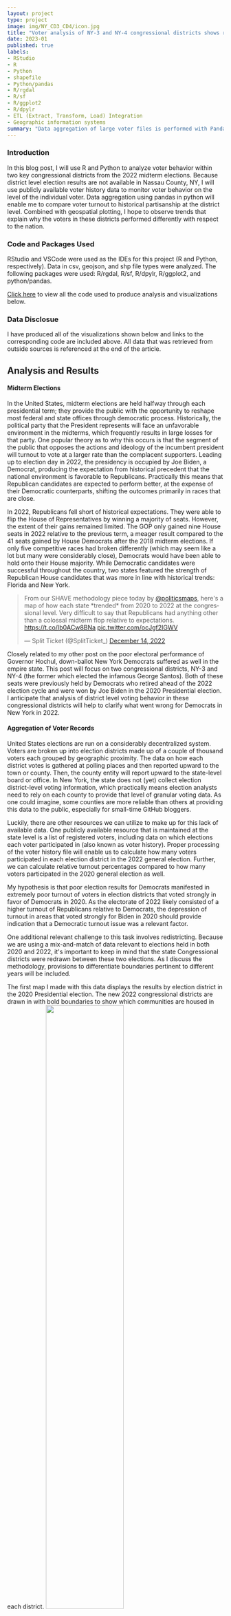 ```yaml
---
layout: project
type: project
image: img/NY_CD3_CD4/icon.jpg
title: "Voter analysis of NY-3 and NY-4 congressional districts shows reduced Democratic turnout in 2022 elections."
date: 2023-01
published: true
labels:
- RStudio
- R
- Python
- shapefile
- Python/pandas
- R/rgdal
- R/sf
- R/ggplot2
- R/dpylr
- ETL (Extract, Transform, Load) Integration
- Geographic information systems
summary: "Data aggregation of large voter files is performed with Pandas and mapped using GIS in R-programming, while intregrating data from pre- and post- 2022 congressional district boundaries to study voter turnout in 2022 midterm elections."
---
```


### Introduction

In this blog post, I will use R and Python to analyze voter behavior within two key congressional districts from the 2022 midterm elections. Because district level election results are not available in Nassau County, NY, I will use publicly available voter history data to monitor voter behavior on the level of the individual voter. Data aggregation using pandas in python will enable me to compare voter turnout to historical partisanship at the district level. Combined with geospatial plotting, I hope to observe trends that explain why the voters in these districts performed differently with respect to the nation.

### Code and Packages Used

RStudio and VSCode were used as the IDEs for this project (R and Python, respectively). Data in csv, geojson, and shp file types were analyzed. The following packages were used: R/rgdal, R/sf, R/dpylr, R/ggplot2, and python/pandas. 

[Click here](https://github.com/scepstein/scepstein.github.io/tree/main/code/NY3_NY4_22) to view all the code used to produce analysis and visualizations below. 

### Data Disclosue

I have produced all of the visualizations shown below and links to the corresponding code are included above. All data that was retrieved from outside sources is referenced at the end of the article. 

## Analysis and Results

#### Midterm Elections

In the United States, midterm elections are held halfway through each presidential term; they provide the public with the opportunity to reshape most federal and state offices through democratic process. Historically, the political party that the President represents will face an unfavorable environment in the midterms, which frequently results in large losses for that party. One popular theory as to why this occurs is that the segment of the public that opposes the actions and ideology of the incumbent president will turnout to vote at a larger rate than the complacent supporters. Leading up to election day in 2022, the presidency is occupied by Joe Biden, a Democrat, producing the expectation from historical precedent that the national environment is favorable to Republicans. Practically this means that Republican candidates are expected to perform better, at the expense of their Democratic counterparts, shifting the outcomes primarily in races that are close. 

In 2022, Republicans fell short of historical expectations. They were able to flip the House of Representatives by winning a majority of seats. However, the extent of their gains remained limited. The GOP only gained nine House seats in 2022 relative to the previous term, a meager result compared to the 41 seats gained by House Democrats after the 2018 midterm elections. If only five competitive races had broken differently (which may seem like a lot but many were considerably close), Democrats would have been able to hold onto their House majority. While Democratic candidates were successful throughout the country, two states featured the strength of Republican House candidates that was more in line with historical trends: Florida and New York. 

<blockquote class="twitter-tweet"><p lang="en" dir="ltr">From our SHAVE methodology piece today by <a href="https://twitter.com/politicsmaps?ref_src=twsrc%5Etfw">@politicsmaps</a>, here&#39;s a map of how each state *trended* from 2020 to 2022 at the congressional level. Very difficult to say that Republicans had anything other than a colossal midterm flop relative to expectations. <a href="https://t.co/Ib0ACw8BNa">https://t.co/Ib0ACw8BNa</a> <a href="https://t.co/ocJgf2IGWV">pic.twitter.com/ocJgf2IGWV</a></p>&mdash; Split Ticket (@SplitTicket_) <a href="https://twitter.com/SplitTicket_/status/1603110848104308742?ref_src=twsrc%5Etfw">December 14, 2022</a></blockquote> <script async src="https://platform.twitter.com/widgets.js" charset="utf-8"></script>

Closely related to my other post on the poor electoral performance of Governor Hochul, down-ballot New York Democrats suffered as well in the empire state. This post will focus on two congressional districts, NY-3 and NY-4 (the former which elected the infamous George Santos). Both of these seats were previously held by Democrats who retired ahead of the 2022 election cycle and were won by Joe Biden in the 2020 Presidential election. I anticipate that analysis of district level voting behavior in these congressional districts will help to clarify what went wrong for Democrats in New York in 2022.

#### Aggregation of Voter Records

United States elections are run on a considerably decentralized system. Voters are broken up into election districts made up of a couple of thousand voters each grouped by geographic proximity. The data on how each district votes is gathered at polling places and then reported upward to the town or county. Then, the county entity will report upward to the state-level board or office. In New York, the state does not (yet) collect election district-level voting information, which practically means election analysts need to rely on each county to provide that level of granular voting data. As one could imagine, some counties are more reliable than others at providing this data to the public, especially for small-time GitHub bloggers.

Luckily, there are other resources we can utilize to make up for this lack of available data. One publicly available resource that is maintained at the state level is a list of registered voters, including data on which elections each voter participated in (also known as voter history). Proper processing of the voter history file will enable us to calculate how many voters participated in each election district in the 2022 general election. Further, we can calculate relative turnout percentages compared to how many voters participated in the 2020 general election as well. 

My hypothesis is that poor election results for Democrats manifested in extremely poor turnout of voters in election districts that voted strongly in favor of Democrats in 2020. As the electorate of 2022 likely consisted of a higher turnout of Republicans relative to Democrats, the depression of turnout in areas that voted strongly for Biden in 2020 should provide indication that a Democratic turnout issue was a relevant factor.

One additional relevant challenge to this task involves redistricting. Because we are using a mix-and-match of data relevant to elections held in both 2020 and 2022, it's important to keep in mind that the state Congressional districts were redrawn between these two elections. As I discuss the methodology, provisions to differentiate boundaries pertinent to different years will be included. 

The first map I made with this data displays the results by election district in the 2020 Presidential election. The new 2022 congressional districts are drawn in with bold boundaries to show which communities are housed in each district. 
<img class="img-fluid" src="../img/NY3_NY4_22/2020results.jpg" width="60%">

Regions shaded in the darkest blue showed the most voter partisanship preference towards Biden and Democrats. In order to confirm my hypothesis that Democratic voter turnout was pertinent to the rightward shift of these districts, I would expect these dark blue areas to have the lowest relative turnout on the map.

In order to do this, I prepared the following code in Python:

```{python}
#Importing 2022.11.28 Voter file

#packages needed for all chunks below
import pandas as pd
import re

#List of columns in the original source file
sourcefile_columns = ["Last Name", "First Name", "Middle Name", "Name Suffix", "Residence House Number", "Residence Fractional Address", "Resident Pre Street Direction", "Residence Street Name", "Residence Post Street Direction", "Residence Apartment Type", "Residence Apartment", "Not Standard Residential Address", "Residence City", "Residence Zip Code 5", "Zip code plus 4", "Mailing address 1", "Mailing Address 2", "Mailing Address 3", "Mailing Address 4", "DOB", "Gender", "Party", "Other Party", "County Code", "Election District", "Legislative District", "Town", "Ward", "Congressional District", "Senate District", "Assembly District", "Last Date Voted", "Last Year voted", "Last registered address", "Last county voted in", "Last registered name", "County Voter Registration number", "Application date", "Application source","ID Flag", "ID Verification met", "Voter status code", "Status reason code", "Date voter inactive", "Date voter purged", "Unique NYS voter id", "history"]

#List of columns I intend to be included in the import process 
columns_keep = ["Residence City", "Residence Zip Code 5", "DOB", "Gender", "Party", "County Code", "Election District", "Legislative District", "Town", "Ward", "Congressional District", "Senate District", "Assembly District", "Last Date Voted", "Last Year voted", "Unique NYS voter id", "history"]
columns_keep2 = columns_keep.copy()
#Create columns_keep as a list of the index positions of the columns of interest from the original source file
for x in range(len(columns_keep)):
    columns_keep[x] = sourcefile_columns.index(columns_keep[x])

#Import of voter file 2022.11.28
filepath = " " #saved to Desktop
voterfile = pd.read_table(filepath, delimiter=',', header=None, usecols = columns_keep, encoding = "ISO-8859-1", dtype={sourcefile_columns.index("Gender"): "category", sourcefile_columns.index("Party"): "category", sourcefile_columns.index("County Code"): "category", sourcefile_columns.index("Election District"): "category", sourcefile_columns.index("Legislative District"): "category", sourcefile_columns.index("Ward"): "category", sourcefile_columns.index("Congressional District"): "category", sourcefile_columns.index("Senate District"): "category", sourcefile_columns.index("Assembly District"): "category",})
voterfile.columns = columns_keep2

#Import 2020 voter file
source_columns2020 = ["Last Name", "First Name", "Middle Name", "Name Suffix", "Residence House Number", "Residence Fractional Address", "Resident Pre Street Direction","Residence Post Street Direction", "Residence Street Name", "Residence Apartment Type", "Residence City", "Residence Zip Code 5", "Zip code plus 4", "Mailing address 1", "Mailing Address 2", "Mailing Address 3", "Mailing Address 4", "DOB", "Gender", "Party", "Other Party", "County Code", "Election District", "Legislative District", "Town", "Ward", "Congressional District", "Senate District", "Assembly District", "Last Date Voted", "Last Year voted", "Last county voted in", "Last registered address", "Last registered name", "County Voter Registration number", "Application date", "Application source", "ID Flag", "ID Verification met", "Voter status code", "Status reason code","Date voter inactive", "Date voter purged", "Unique NYS voter id", "history"]
desired_columns2020 = ["DOB", "Gender", "Party", "County Code", "Election District", "Legislative District", "Congressional District", "Senate District", "Assembly District", "Last Date Voted", "Unique NYS voter id", "history"]
desired_columns2 = desired_columns2020.copy()
for x in range(len(desired_columns2020)):
    desired_columns2020[x] = source_columns2020.index(desired_columns2020[x])

voterfile2020 = pd.read_table(" ", delimiter=',', header=None, usecols = desired_columns2020, encoding = "ISO-8859-1", dtype={source_columns2020.index("Gender"): "category", source_columns2020.index("Party"): "category", source_columns2020.index("County Code"): "category", source_columns2020.index("Election District"): "category", source_columns2020.index("Legislative District"): "category",  source_columns2020.index("Congressional District"): "category", source_columns2020.index("Senate District"): "category", source_columns2020.index("Assembly District"): "category",})
voterfile2020.columns = desired_columns2

#Create a subset of the voterfile for all voters in the 3rd and 4th Congressional districts 
mask = voterfile['Congressional District'].isin(["3", "4"])
voters34 = voterfile[mask]

#Inner merge both files by users with Unique voter IDs
merged_voterfile = pd.merge(voters34, voterfile2020, on='Unique NYS voter id', how='inner')

#Assign GEOIDs to merged voter file
def GEOID(row):
    county = int(row["County Code_x"])
    county = (2 * county) - 1
    if county > 99:
        countycode = str(county)
    if county < 100 and county >9:
        countycode = "0" + str(county)
    if county < 10:
        countycode = "00" + str(county)
    ED = int(row["Election District_y"])
    if ED > 99:
        EDcode = str(ED)
    if ED < 100 and ED >9:
        EDcode = "0" + str(ED)
    if ED < 10:
        EDcode = "00" + str(ED)
    towncode = "00"
    if county == 59:
        town = row["Town"]
        if town == "GC":
            towncode = "01"
        if town == "HEM":
            towncode = "02"
        if town == "LB":
            towncode = "03"
        if town == "NH":
            towncode = "04"
        if town == "OB":
            towncode = "05"
    if county == 81:
        return "36" + countycode + "-" + towncode +str(row["Assembly District_y"]) + EDcode
    if county == 59:
        return "36" + countycode + "-" + towncode +str(row["Assembly District_y"]) + EDcode
    if county == 103:
        return "36" + countycode + "-" + str(row["Assembly District_y"]) + towncode + EDcode
    else: 
        return "36" + countycode + "-" + towncode +str(row["Assembly District_y"]) + EDcode
merged_voterfile["GEOID"] = merged_voterfile.apply(GEOID, axis=1)

#Perform counts for each GEOID 
counts20 = merged_voterfile[merged_voterfile['Last Date Voted_y'].isin([20201103])]['GEOID'].value_counts()
counts22 = merged_voterfile[merged_voterfile['Last Date Voted_x'].isin([20221108])]['GEOID'].value_counts()
```

The code above allows me to do a few things. First, I am using a copy of the voter file from just after the 2022 elections, so the "Last Date Voted" variable will enable me to identify 2022 voters more reliably than the actual voter history column, which frequently contains inconsistent markers for different elections. Secondly, I am isolating the voter file just to contain voters who are marked as in the new (2022) NY-3 and NY-4 congressional districts. Next, I am generated unique GEO-ID codes that match up with my shapefile to identify each election district using the township name, assembly district, and election district identifier. Importantly here, I used information from voters in the 2020 voter file to identify the election district properties using the 2020 mapping nomenclature (yes, this does not include 2022 voters that were not registered in 2020, but it's a non-negligible sacrifice I decided to make). Lastly, I can count how many voters participated in the 2022 election by 2020 GEOID and do the same for the 2020 election participation. A ratio of these two participation numbers can provide a relative turnout ratio from 2020 to 2022. 

This enables me to produce the following map, highlighting 2022 turnout (relative to 2020) by election district: 

<img class="img-fluid" src="../img/NY3_NY4_22/2022_turnout.jpg" width="60%">

As we can see in the map, the same areas that trended strongly Democratic in 2020 (dark blue) are trending with low turnout (purple) in 2022. Don't just take it from the map. The scatter plot below shows how strongly correlated these two variables are. A strong negative correlation (r = -0.62) was calculated between an election districts partisan favorability towards Biden in 2020 and turnout in 2022 (relative to 2020 turnout).

<img class="img-fluid" src="../img/NY3_NY4_22/correlation.jpg" width="60%">

From this data, we can conclude that relatively low Democratic turnout contributed to Republican wins in the close NY-3 and NY-4 elections in 2022. Republican candidates should expect more of an uphill battle in a political environment where these voters once again participate in voting. 

### Data Sources

[NYSBOE Request for Access to Public Voter Registration Data Page](https://www.elections.ny.gov/FoilRequestVoterRegDataPrint.html)

[Presidential precinct data for the 2020 general election - The Upshot/New York Times](https://github.com/TheUpshot/presidential-precinct-map-2020)

[2022 Congressional Shapefiles - New York State](https://latfor.state.ny.us/maps/?sec=2022_congress)

[New York Third Congressional District Election Results 2022: Santos Defeats Zimmerman - The New York Times](https://www.nytimes.com/interactive/2022/11/08/us/elections/results-new-york-us-house-district-3.html)
